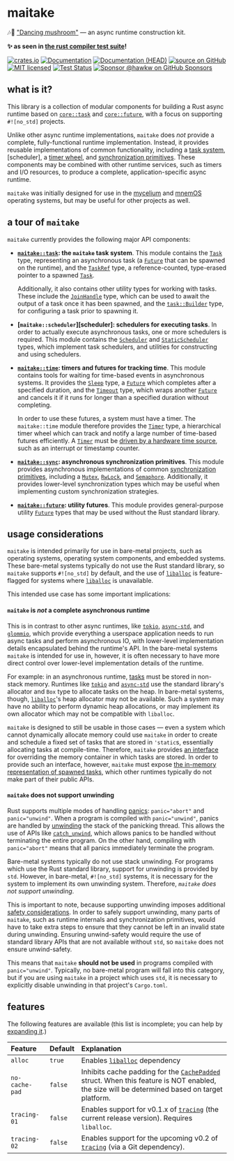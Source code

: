 # maitake

🎶🍄 ["Dancing mushroom"][maitake-wiki] &mdash; an async runtime construction
kit.

**✨ as seen in [the rust compiler test suite][97708]!**

[![crates.io][crates-badge]][crates-url]
[![Documentation][docs-badge]][docs-url]
[![Documentation (HEAD)][docs-main-badge]][docs-main-url]
[![source on GitHub][source-badge]][source-url]
[![MIT licensed][mit-badge]][mit-url]
[![Test Status][tests-badge]][tests-url]
[![Sponsor @hawkw on GitHub Sponsors][sponsor-badge]][sponsor-url]

[source-badge]: https://img.shields.io/badge/src-github-blue?logo=github
[source-url]: https://github.com/hawkw/mycelium/tree/main/cordyceps
[crates-badge]: https://img.shields.io/crates/v/maitake.svg
[crates-url]: https://crates.io/crates/maitake
[docs-badge]: https://docs.rs/maitake/badge.svg
[docs-url]: https://docs.rs/maitake
[docs-main-badge]: https://img.shields.io/netlify/3ec00bb5-251a-4f83-ac7f-3799d95db0e6?label=docs%20%28main%20branch%29
[docs-main-url]: https://mycelium.elizas.website/maitake
[mit-badge]: https://img.shields.io/badge/license-MIT-blue.svg
[mit-url]: ../LICENSE
[tests-badge]: https://github.com/hawkw/mycelium/actions/workflows/ci.yml/badge.svg?branch=main
[tests-url]: https://github.com/hawkw/mycelium/actions/workflows/ci.yml
[sponsor-badge]: https://img.shields.io/badge/sponsor-%F0%9F%A4%8D-ff69b4
[sponsor-url]: https://github.com/sponsors/hawkw
[maitake-wiki]: https://en.wikipedia.org/wiki/Grifola_frondosa
[97708]: https://github.com/rust-lang/rust/blob/c7b0452ece11bf714f7cf2003747231931504d59/src/test/ui/codegen/auxiliary/issue-97708-aux.rs

## what is it?

This library is a collection of modular components for building a Rust
async runtime based on [`core::task`] and [`core::future`], with a focus on
supporting `#![no_std]` projects.

Unlike other async runtime implementations, `maitake` does *not* provide a
complete, fully-functional runtime implementation. Instead, it provides reusable
implementations of common functionality, including a [task system][task],
[scheduler], a [timer wheel][timer], and [synchronization primitives][sync].
These components may be combined with other runtime services, such as timers and
I/O resources, to produce a complete, application-specific async runtime.

`maitake` was initially designed for use in the [mycelium] and [mnemOS]
operating systems, but may be useful for other projects as well.

[`core::task`]: https://doc.rust-lang.org/stable/core/task/index.html
[`core::future`]: https://doc.rust-lang.org/stable/core/future/index.html
[task]: https://mycelium.elizas.website/maitake/task/index.html
[scheduling]: https://mycelium.elizas.website/maitake/scheduler/index.html
[timer]: https://mycelium.elizas.website/maitake/time/struct.Timer.html
[sync]: https://mycelium.elizas.website/maitake/sync/index.html
[mycelium]: https://github.com/hawkw/mycelium
[mnemOS]: https://mnemos.jamesmunns.com
## a tour of `maitake`

`maitake` currently provides the following major API components:

- **[`maitake::task`][task]: the `maitake` task system**. This module contains the
  [`Task`] type, representing an asynchronous task (a [`Future`] that can be
  spawned on the runtime), and the [`TaskRef`] type, a reference-counted,
  type-erased pointer to a spawned [`Task`].

  Additionally, it also contains other utility types for working with tasks.
  These include the [`JoinHandle`] type, which can be used to await the output
  of a task once it has been spawned, and the [`task::Builder`] type, for
  configuring a task prior to spawning it.

- **[`maitake::scheduler`][scheduler]: schedulers for executing tasks**. In order to
  actually execute asynchronous tasks, one or more schedulers is required. This
  module contains the [`Scheduler`] and [`StaticScheduler`] types, which
  implement task schedulers, and utilities for constructing and using
  schedulers.

- **[`maitake::time`][time]: timers and futures for tracking time**. This module
  contains tools for waiting for time-based events in asynchronous systems. It
  provides the [`Sleep`] type, a [`Future`] which completes after a specified
  duration, and the [`Timeout`] type, which wraps another [`Future`] and cancels
  it if it runs for longer than a specified duration without completing.

  In order to use these futures, a system must have a timer. The `maitake::time`
  module therefore provides the [`Timer`] type, a hierarchical timer wheel which
  can track and notify a large number of time-based futures efficiently. A
  [`Timer`] must be [driven by a hardware time source][time-source], such as an
  interrupt or timestamp counter.

- **[`maitake::sync`][sync]: asynchronous synchronization primitives**. This
  module provides asynchronous implementations of common [synchronization
  primitives], including a [`Mutex`], [`RwLock`], and [`Semaphore`].
  Additionally, it provides lower-level synchronization types which may be
  useful when implementing custom synchronization strategies.

- **[`maitake::future`][future]: utility futures**. This module provides
  general-purpose utility [`Future`] types that may be used without the Rust
  standard library.

[`Task`]: https://mycelium.elizas.website/maitake/task/struct.Task.html
[`Future`]: https://doc.rust-lang.org/stable/core/future/trait.Future.html
[`TaskRef`]: https://mycelium.elizas.website/maitake/task/struct.TaskRef.html
[`JoinHandle`]: https://mycelium.elizas.website/maitake/task/struct.JoinHandle.html
[`task::Builder`]: https://mycelium.elizas.website/maitake/task/struct.Builder.html
[`Scheduler`]: https://mycelium.elizas.website/maitake/scheduler/struct.Scheduler.html
[`StaticScheduler`]: https://mycelium.elizas.website/maitake/scheduler/struct.StaticScheduler.html
[time]: https://mycelium.elizas.website/maitake/time/index.html
[`Sleep`]: https://mycelium.elizas.website/maitake/time/struct.Sleep.html
[`Timeout`]: https://mycelium.elizas.website/maitake/time/struct.Timeout.html
[`Timer`]: https://mycelium.elizas.website/maitake/time/struct.Timer.html
[time-source]: https://mycelium.elizas.website/maitake/time/timer/struct.Timer.html#driving-timers
[synchronization primitives]: https://wiki.osdev.org/Synchronization_Primitives
[`Mutex`]: https://mycelium.elizas.website/maitake/sync/struct.Mutex.html
[`RwLock`]: https://mycelium.elizas.website/maitake/sync/struct.RwLock.html
[`Semaphore`]: https://mycelium.elizas.website/maitake/sync/struct.Semaphore.html
[future]: https://mycelium.elizas.website/maitake/future/index.html

## usage considerations

`maitake` is intended primarily for use in bare-metal projects, such as
operating systems, operating system components, and embedded systems. These
bare-metal systems typically do not use the Rust standard library, so `maitake`
supports `#![no_std]` by default, and the use of [`liballoc`] is feature-flagged
for systems where [`liballoc`] is unavailable.

This intended use case has some important implications:

#### `maitake` is *not* a complete asynchronous runtime

This is in contrast to other async runtimes, like [`tokio`], [`async-std`], and
[`glommio`], which provide everything a userspace application needs to run
async tasks and perform asynchronous IO, with lower-level implementation
details encapsulated behind the runtime's API. In the bare-metal systems
`maitake` is intended for use in, however, it is often necessary to have more
direct control over lower-level implementation details of the runtime.

For example: in an asynchronous runtime, [tasks] must be stored in non-stack
memory. Runtimes like [`tokio`] and [`async-std`] use the standard library's
allocator and `Box` type to allocate tasks on the heap. In bare-metal systems,
though, [`liballoc`]'s heap allocator may not be available. Such a system may
have no ability to perform dynamic heap allocations, or may implement its own
allocator which may not be compatible with `liballoc`.

`maitake` is designed to still be usable in those cases &mdash; even a system
which cannot dynamically allocate memory could use `maitake` in order to
create and schedule a fixed set of tasks that are stored in `'static`s, essentially
allocating tasks at compile-time. Therefore, `maitake` provides [an
interface][Storage] for overriding the memory container in which tasks are
stored. In order to provide such an interface, however, `maitake` must expose
[the in-memory representation of spawned tasks][Task], which other runtimes
typically do not make part of their public APIs.

[`tokio`]: https://crates.io/crate/tokio
[`async-std`]: https://crates.io/crate/async-std
[`glommio`]: https://crates.io/crate/glommio
[tasks]: https://mycelium.elizas.website/maitake/task/index.html
[storage]: https://mycelium.elizas.website/maitake/task/index.html
[Task]: https://mycelium.elizas.website/maitake/task/struct.task
[Storage]: https://mycelium.elizas.website/maitake/task/trait.storage

#### `maitake` does not support unwinding

Rust supports multiple modes of handling [panics]: `panic="abort"` and
`panic="unwind"`. When a program is compiled with `panic="unwind"`, panics are
handled by [unwinding] the stack of the panicking thread. This allows the use of
APIs like [`catch_unwind`], which allows panics to be handled without
terminating the entire program. On the other hand, compiling with
`panic="abort"` means that all panics immediately terminate the program.

Bare-metal systems typically do not use stack unwinding. For programs which use
the Rust standard library, support for unwinding is provided by `std`. However,
in bare-metal, `#![no_std]` systems, it is necessary for the system to implement
its own unwinding system. Therefore, *`maitake` does not support unwinding*.

This is important to note, because supporting unwinding imposes additional
[safety considerations][UnwindSafe]. In order to safely support unwinding, many
parts of `maitake`, such as runtime internals and synchronization primitives,
would have to take extra steps to ensure that they cannot be left in an invalid
state during unwinding. Ensuring unwind-safety would require the use of standard
library APIs that are not available without `std`, so `maitake` does not ensure
unwind-safety.

This means that `maitake` **should not be used** in programs compiled with
`panic="unwind"`. Typically, no bare-metal program will fall into this category,
but if you are using `maitake` in a project which uses `std`, it is necessary to
explicitly disable unwinding in that project's `Cargo.toml`.

[panics]: https://doc.rust-lang.org/stable/std/macro.panic.html
[unwinding]: https://doc.rust-lang.org/nomicon/unwinding.html
[`catch_unwind`]: https://doc.rust-lang.org/std/panic/fn.catch_unwind.html
[UnwindSafe]: https://doc.rust-lang.org/stable/std/panic/trait.UnwindSafe.html

## features

The following features are available (this list is incomplete; you can help by [expanding it].)

[expanding it]: https://github.com/hawkw/mycelium/edit/main/maitake/README.md

| Feature        | Default | Explanation |
| :---           | :---    | :---        |
| `alloc`        | `true`  | Enables [`liballoc`] dependency |
| `no-cache-pad` | `false` | Inhibits cache padding for the [`CachePadded`] struct. When this feature is NOT enabled, the size will be determined based on target platform. |
| `tracing-01`   | `false`  | Enables support for v0.1.x of [`tracing`] (the current release version). Requires `liballoc`.|
| `tracing-02`   | `false`  | Enables support for the upcoming v0.2 of [`tracing`] (via a Git dependency). |

[`liballoc`]: https://doc.rust-lang.org/alloc/
[`CachePadded`]: https://mycelium.elizas.website/mycelium_util/sync/struct.cachepadded
[`tracing`]: https://crates.io/crates/tracing